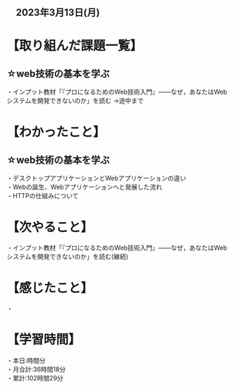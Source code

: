 ## 　2023年3月13日(月)
# 【取り組んだ課題一覧】
## ☆web技術の基本を学ぶ  
・インプット教材「『プロになるためのWeb技術入門』――なぜ，あなたはWebシステムを開発できないのか」を読む
→途中まで
# 【わかったこと】
## ☆web技術の基本を学ぶ  
・デスクトップアプリケーションとWebアプリケーションの違い  
・Webの誕生、Webアプリケーションへと発展した流れ  
・HTTPの仕組みについて
# 【次やること】
・インプット教材「『プロになるためのWeb技術入門』――なぜ，あなたはWebシステムを開発できないのか」を読む(継続)
# 【感じたこと】
・
# 【学習時間】
・本日:時間分<br>
・月合計:36時間18分<br>
・累計:102時間29分
